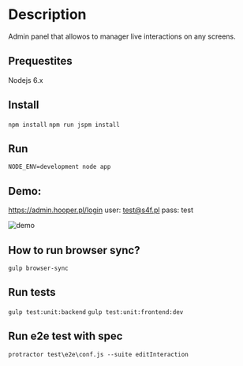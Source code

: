 # Description
Admin panel that allowos to manager live interactions on any screens.

## Prequestites
Nodejs 6.x

## Install
`npm install`
`npm run jspm install`

## Run
`NODE_ENV=development node app`

## Demo:

https://admin.hooper.pl/login
user: test@s4f.pl
pass: test

![demo](https://raw.githubusercontent.com/vonpoland/s4f.admin/master/public/img/demo1.png)



## How to run browser sync?
`gulp browser-sync`

## Run tests
`gulp test:unit:backend`
`gulp test:unit:frontend:dev`

## Run e2e test with spec
`protractor test\e2e\conf.js --suite editInteraction`
